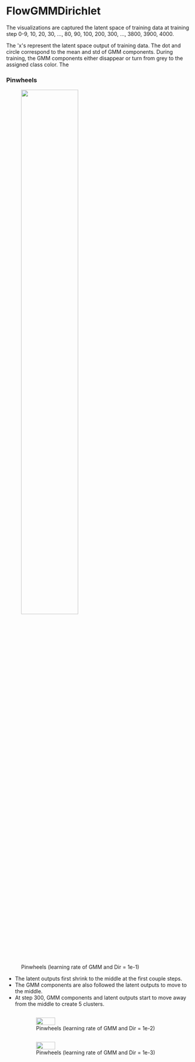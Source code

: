 # FlowGMMDirichlet

The visualizations are captured the latent space of training data at training step 0-9, 10, 20, 30, ..., 80, 90, 100, 200, 300, ..., 3800, 3900, 4000.

The 'x's represent the latent space output of training data. The dot and circle correspond to the mean and std of GMM components. During training, the GMM components either disappear or turn from grey to the assigned class color. The 

### Pinwheels

<figure>
  <img src="pinwheels_1e-1_0.gif" width="60%" height="60%">
  <figcaption> Pinwheels (learning rate of GMM and Dir = 1e-1) </figcaption>
</figure>
<ul>
  <li>The latent outputs first shrink to the middle at the first couple steps.</li>
  <li>The GMM components are also followed the latent outputs to move to the middle.</li>
  <li>At step 300, GMM components and latent outputs start to move away from the middle to create 5 clusters.</li>
</ul>

<figure style='content: "";clear: both;display: table;'>
    <figure style="float:left;">
    <img src="pinwheels_1e-2_0.gif" width="40%" height="40%" >
    <figcaption> Pinwheels (learning rate of GMM and Dir = 1e-2) </figcaption>
    </figure>
    <figure style="float:left;">
    <img src="pinwheels_1e-3_0.gif" width="40%" height="40%" >
    <figcaption> Pinwheels (learning rate of GMM and Dir = 1e-3) </figcaption>
    </figure>
</figure>



